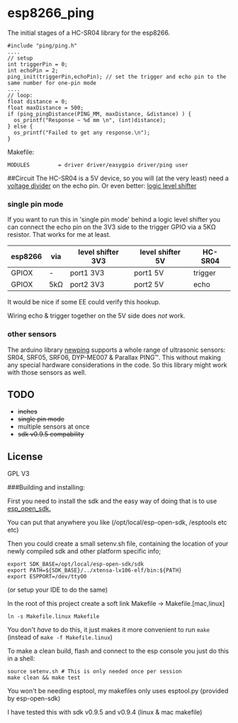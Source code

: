 # esp8266_ping
The initial stages of a HC-SR04 library for the esp8266.
```
#include "ping/ping.h"
....
// setup
int triggerPin = 0;
int echoPin = 2;
ping_init(triggerPin,echoPin); // set the trigger and echo pin to the same number for one-pin mode
....
// loop:
float distance = 0;
float maxDistance = 500;
if (ping_pingDistance(PING_MM, maxDistance, &distance) ) {
  os_printf("Response ~ %d mm \n", (int)distance);
} else {
  os_printf("Failed to get any response.\n");
}
```

Makefile:
```
MODULES         = driver driver/easygpio driver/ping user
```

##Circuit
The HC-SR04 is a 5V device, so you will (at the very least) need a [voltage divider](http://elinux.org/RPi_GPIO_Interface_Circuits#Voltage_divider) on the echo pin.
Or even better: [logic level shifter](http://elinux.org/RPi_GPIO_Interface_Circuits#Level_Shifters) 

### single pin mode
If you want to run this in 'single pin mode' behind a logic level shifter you can connect the echo pin on the 3V3 side to the trigger GPIO via a 5KΩ resistor. That works for me at least. 

esp8266 | via | level shifter 3V3| level shifter 5V | HC-SR04
--------|-----|-------------|-----------------------|------------
GPIOX   | -   | port1 3V3   | port1 5V| trigger
GPIOX   | 5kΩ   | port2 3V3   | port2 5V| echo

It would be nice if some EE could verify this hookup.

Wiring echo & trigger together on the 5V side does *not* work.


### other sensors
The arduino library [newping](https://code.google.com/p/arduino-new-ping/) supports a whole range of ultrasonic sensors: SR04, SRF05, SRF06, DYP-ME007 & Parallax PING™. This without making any special hardware considerations in the code. So this library might work with those sensors as well.   

## TODO

* ~~inches~~
* ~~single pin mode~~
* multiple sensors at once
* ~~sdk v0.9.5 compability~~ 

## License

GPL V3

###Building and installing:

First you need to install the sdk and the easy way of doing that is to use [esp_open_sdk.](https://github.com/pfalcon/esp-open-sdk)

You can put that anywhere you like (/opt/local/esp-open-sdk, /esptools etc etc)

Then you could create a small setenv.sh file, containing the location of your newly compiled sdk and other platform specific info;
```
export SDK_BASE=/opt/local/esp-open-sdk/sdk
export PATH=${SDK_BASE}/../xtensa-lx106-elf/bin:${PATH}
export ESPPORT=/dev/ttyO0  
```
(or setup your IDE to do the same)

In the root of this project create a soft link Makefile -> Makefile.[mac,linux]
```
ln -s Makefile.linux Makefile
```
You don't *have* to do this, it just makes it more convenient to run ```make``` (instead of ```make -f Makefile.linux```)

To make a clean build, flash and connect to the esp console you just do this in a shell:
```
source setenv.sh # This is only needed once per session
make clean && make test
```

You won't be needing esptool, my makefiles only uses esptool.py (provided by esp-open-sdk)

I have tested this with sdk v0.9.5 and v0.9.4 (linux & mac makefile)

